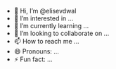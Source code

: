 - 👋 Hi, I’m @elisevdwal
- 👀 I’m interested in ...
- 🌱 I’m currently learning ...
- 💞️ I’m looking to collaborate on ...
- 📫 How to reach me ...
- 😄 Pronouns: ...
- ⚡ Fun fact: ...

<!---
elisevdwal/elisevdwal is a ✨ special ✨ repository because its `README.md` (this file) appears on your GitHub profile.
You can click the Preview link to take a look at your changes.
--->
